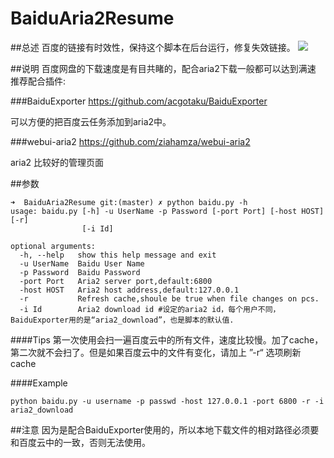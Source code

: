 # BaiduAria2Resume

##总述
百度的链接有时效性，保持这个脚本在后台运行，修复失效链接。
![](https://raw.githubusercontent.com/sunzhaoyang/BaiduAria2Resume/master/screenshot.png)

##说明
百度网盘的下载速度是有目共睹的，配合aria2下载一般都可以达到满速
推荐配合插件:

###BaiduExporter
<https://github.com/acgotaku/BaiduExporter>

可以方便的把百度云任务添加到aria2中。


###webui-aria2
<https://github.com/ziahamza/webui-aria2>

aria2 比较好的管理页面

##参数

```
➜  BaiduAria2Resume git:(master) ✗ python baidu.py -h
usage: baidu.py [-h] -u UserName -p Password [-port Port] [-host HOST] [-r]
                [-i Id]

optional arguments:
  -h, --help   show this help message and exit
  -u UserName  Baidu User Name
  -p Password  Baidu Password
  -port Port   Aria2 server port,default:6800
  -host HOST   Aria2 host address,default:127.0.0.1
  -r           Refresh cache,shoule be true when file changes on pcs.
  -i Id        Aria2 download id #设定的aria2 id，每个用户不同，BaiduExporter用的是“aria2_download”，也是脚本的默认值.

```
####Tips
第一次使用会扫一遍百度云中的所有文件，速度比较慢。加了cache，第二次就不会扫了。但是如果百度云中的文件有变化，请加上 ”-r“ 选项刷新cache


####Example
```
python baidu.py -u username -p passwd -host 127.0.0.1 -port 6800 -r -i aria2_download
```


##注意
因为是配合BaiduExporter使用的，所以本地下载文件的相对路径必须要和百度云中的一致，否则无法使用。

